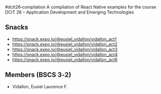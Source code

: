 #dcit26‐compilation
A compilation of React Native examples for the course DCIT 26 – Application Development and
Emerging Technologies

## Snacks

* https://snack.expo.io/@eusiel_vidallon/vidallon_act1
* https://snack.expo.io/@eusiel_vidallon/vidallon_act2
* https://snack.expo.io/@eusiel_vidallon/vidallon_act3
* https://snack.expo.io/@eusiel_vidallon/vidallon_act4
* https://snack.expo.io/@eusiel_vidallon/vidallon_act6

## Members (BSCS 3‐2)
* Vidallon, Eusiel Laurence F.
